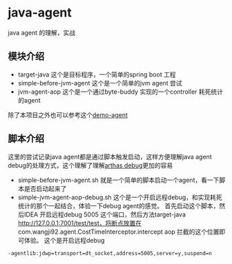 # java-agent
java agent 的理解，实战
## 模块介绍
* target-java 这个是目标程序，一个简单的spring boot 工程
* simple-before-jvm-agent   这个是一个简单的jvm agent 尝试
* jvm-agent-aop  这个是一个通过byte-buddy 实现的一个controller 耗死统计的agent

除了本项目之外也可以参考这个[demo-agent](https://github.com/hawkingfoo/demo-agent)
## 脚本介绍
这里的尝试记录java agent都是通过脚本触发启动，这样方便理解java agent debug的处理方式，这个理解了理解[arthas debug](https://github.com/alibaba/arthas/issues/222)更加的容易
* simple-before-jvm-agent.sh 就是一个简单的脚本启动一个agent，看一下脚本是否启动起来了
* simple-jvm-agent-aop-debug.sh 这个是一个开启远程debug，和实现耗死统计的那个一起结合，体验一下debug agent的感觉。
首先启动这个脚本，然后IDEA 开启远程debug 5005 这个端口，然后方法target-java http://127.0.0.1:7001/test/test，将断点放置在
com.wangji92.agent.CostTimeInterceptor.intercept aop 拦截的这个位置即可体验。
这个是开启远程debug
```shell script
-agentlib:jdwp=transport=dt_socket,address=5005,server=y,suspend=n 
```


